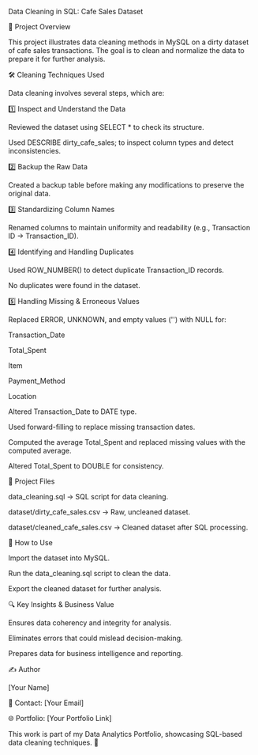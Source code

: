 Data Cleaning in SQL: Cafe Sales Dataset

📌 Project Overview

This project illustrates data cleaning methods in MySQL on a dirty dataset of cafe sales transactions. The goal is to clean and normalize the data to prepare it for further analysis.

🛠 Cleaning Techniques Used

Data cleaning involves several steps, which are:

1️⃣ Inspect and Understand the Data

Reviewed the dataset using SELECT * to check its structure.

Used DESCRIBE dirty_cafe_sales; to inspect column types and detect inconsistencies.

2️⃣ Backup the Raw Data

Created a backup table before making any modifications to preserve the original data.

3️⃣ Standardizing Column Names

Renamed columns to maintain uniformity and readability (e.g., Transaction ID → Transaction_ID).

4️⃣ Identifying and Handling Duplicates

Used ROW_NUMBER() to detect duplicate Transaction_ID records.

No duplicates were found in the dataset.

5️⃣ Handling Missing & Erroneous Values

Replaced ERROR, UNKNOWN, and empty values ('') with NULL for:

Transaction_Date

Total_Spent

Item

Payment_Method

Location

Altered Transaction_Date to DATE type.

Used forward-filling to replace missing transaction dates.

Computed the average Total_Spent and replaced missing values with the computed average.

Altered Total_Spent to DOUBLE for consistency.

📂 Project Files

data_cleaning.sql → SQL script for data cleaning.

dataset/dirty_cafe_sales.csv → Raw, uncleaned dataset.

dataset/cleaned_cafe_sales.csv → Cleaned dataset after SQL processing.

🚀 How to Use

Import the dataset into MySQL.

Run the data_cleaning.sql script to clean the data.

Export the cleaned dataset for further analysis.

🔍 Key Insights & Business Value

Ensures data coherency and integrity for analysis.

Eliminates errors that could mislead decision-making.

Prepares data for business intelligence and reporting.

✍️ Author

[Your Name]

📧 Contact: [Your Email]

🌐 Portfolio: [Your Portfolio Link]

This work is part of my Data Analytics Portfolio, showcasing SQL-based data cleaning techniques. 🚀


